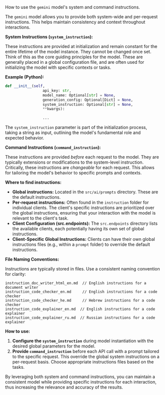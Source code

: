 How to use the `gemini` model's system and command instructions.

The `gemini` model allows you to provide both system-wide and per-request instructions.  This helps maintain consistency and context throughout interactions.

**System Instructions (`system_instruction`):**

These instructions are provided at initialization and remain constant for the entire lifetime of the model instance.  They cannot be changed once set.  Think of this as the core guiding principles for the model.  These are generally placed in a global configuration file, and are often used for initializing the model with specific contexts or tasks.

**Example (Python):**

```python
def __init__(self,
                 api_key: str,
                 model_name: Optional[str] = None,
                 generation_config: Optional[Dict] = None,
                 system_instruction: Optional[str] = None,
                 **kwargs):

                 ...
```

The `system_instruction` parameter is part of the initialization process, taking a string as input, outlining the model's fundamental role and expected behavior.

**Command Instructions (`command_instruction`):**

These instructions are provided *before* each request to the model.  They are typically extensions or modifications to the system-level instruction.  Critically, these instructions are *changeable* for each request. This allows for tailoring the model's behavior to specific prompts and contexts.

**Where to find instructions:**

* **Global instructions:**  Located in the `src/ai/prompts` directory.  These are the default instructions.
* **Per-request instructions:** Often found in the `instruction` folder for individual clients. The client's specific instructions are prioritized over the global instructions, ensuring that your interaction with the model is relevant to the client's task.
* **Client Configuration (src.endpoints):**  The `src.endpoints` directory lists the available clients, each potentially having its own set of global instructions.
* **Client-Specific Global Instructions:** Clients can have their own global instructions files (e.g., within a `prompt` folder) to override the default instructions.

**File Naming Conventions:**

Instructions are typically stored in files.  Use a consistent naming convention for clarity:

```
instruction_doc_writer_html_en.md  // English instructions for a document writer
instruction_code_checker_en.md     // English instructions for a code checker
instruction_code_checker_he.md     // Hebrew instructions for a code checker
instruction_code_explainer_en.md  // English instructions for a code explainer
instruction_code_explainer_ru.md  // Russian instructions for a code explainer
```

**How to use:**

1. **Configure the `system_instruction`** during model instantiation with the desired global parameters for the model.
2. **Provide `command_instruction`** before each API call with a prompt tailored to the specific request. This override the global system instructions on a per-request basis. Choose appropriate instructions files based on the tasks.

By leveraging both system and command instructions, you can maintain a consistent model while providing specific instructions for each interaction, thus increasing the relevance and accuracy of the results.